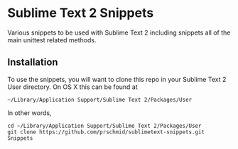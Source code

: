 Sublime Text 2 Snippets
=======================

Various snippets to be used with Sublime Text 2 including snippets all of the 
main unittest related methods.

Installation
------------

To use the snippets, you will want to clone this repo in your Sublime Text 2 
User directory. On OS X this can be found at

	~/Library/Application Support/Sublime Text 2/Packages/User

In other words,

	cd ~/Library/Application Support/Sublime Text 2/Packages/User
	git clone https://github.com/prschmid/sublimetext-snippets.git Snippets
